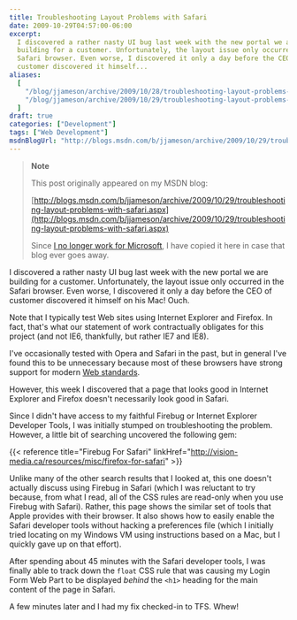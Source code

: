 ```yaml
---
title: Troubleshooting Layout Problems with Safari
date: 2009-10-29T04:57:00-06:00
excerpt:
  I discovered a rather nasty UI bug last week with the new portal we are
  building for a customer. Unfortunately, the layout issue only occurred in the
  Safari browser. Even worse, I discovered it only a day before the CEO of
  customer discovered it himself...
aliases:
  [
    "/blog/jjameson/archive/2009/10/28/troubleshooting-layout-problems-with-safari.aspx",
    "/blog/jjameson/archive/2009/10/29/troubleshooting-layout-problems-with-safari.aspx",
  ]
draft: true
categories: ["Development"]
tags: ["Web Development"]
msdnBlogUrl: "http://blogs.msdn.com/b/jjameson/archive/2009/10/29/troubleshooting-layout-problems-with-safari.aspx"
---
```


> **Note**
>
> This post originally appeared on my MSDN blog:
>
> [http://blogs.msdn.com/b/jjameson/archive/2009/10/29/troubleshooting-layout-problems-with-safari.aspx](http://blogs.msdn.com/b/jjameson/archive/2009/10/29/troubleshooting-layout-problems-with-safari.aspx)
>
> Since
> [I no longer work for Microsoft](/blog/jjameson/2011/09/02/last-day-with-microsoft),
> I have copied it here in case that blog ever goes away.

I discovered a rather nasty UI bug last week with the new portal we are building
for a customer. Unfortunately, the layout issue only occurred in the Safari
browser. Even worse, I discovered it only a day before the CEO of customer
discovered it himself on his Mac! Ouch.

Note that I typically test Web sites using Internet Explorer and Firefox. In
fact, that's what our statement of work contractually obligates for this project
(and not IE6, thankfully, but rather IE7 and IE8).

I've occasionally tested with Opera and Safari in the past, but in general I've
found this to be unnecessary because most of these browsers have strong support
for modern [Web standards](http://en.wikipedia.org/wiki/Web_standards).

However, this week I discovered that a page that looks good in Internet Explorer
and Firefox doesn't necessarily look good in Safari.

Since I didn't have access to my faithful Firebug or Internet Explorer Developer
Tools, I was initially stumped on troubleshooting the problem. However, a little
bit of searching uncovered the following gem:

{{< reference title="Firebug For Safari"
linkHref="http://vision-media.ca/resources/misc/firefox-for-safari" >}}

Unlike many of the other search results that I looked at, this one doesn't
actually discuss using Firebug in Safari (which I was reluctant to try because,
from what I read, all of the CSS rules are read-only when you use Firebug with
Safari). Rather, this page shows the similar set of tools that Apple provides
with their browser. It also shows how to easily enable the Safari developer
tools without hacking a preferences file (which I initially tried locating on my
Windows VM using instructions based on a Mac, but I quickly gave up on that
effort).

After spending about 45 minutes with the Safari developer tools, I was finally
able to track down the `float` CSS rule that was causing my Login Form Web Part
to be displayed *behind* the `<h1>` heading for the main content of the page in
Safari.

A few minutes later and I had my fix checked-in to TFS. Whew!
